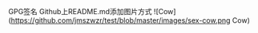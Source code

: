 GPG签名
Github上README.md添加图片方式
![Cow](https://github.com/jmszwzr/test/blob/master/images/sex-cow.png Cow)
